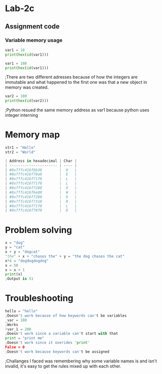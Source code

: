 # Lab-2c
## Assignment code 
### Variable memory usage

```python
var1 = 10
print(hex(id(var1)))

var1 = 100
print(hex(id(var1)))
```
;There are two different adresses because of how the integers are immutable and what happened to the first one was that a new object in memory was created. 

```python
var2 = 100
print(hex(id(var2)))
```
;Python resued the same memory address as var1 because python uses integer interning

# Memory map
```python
str1 = "Hello"
str2 = "World"

| Address in hexadecimal | Char |
| ---------------------- | ---- |
| #0x7ffc416f6b30        |  H   |
| #0x7ffc416f70a0        |  E   |
| #0x7ffc416f71f0        |  L   |
| #0x7ffc416f71f0        |  L   |
| #0x7ffc416f7280        |  O   |
| #0x7ffc416f6e00        |  W   |
| #0x7ffc416f7280        |  O   |
| #0x7ffc416f7310        |  R   |
| #0x7ffc416f71f0        |  L   |
| #0x7ffc416f7070        |  D   |
```

# Problem solving
```python
x = "dog"
y = "cat"
x + y = "dogcat"
"the" + x + "chases the" + y = "the dog chases the cat"
x*4 = "dogdogdogdog"
x = 50
x = x + 1
print(x)
;Output is 51
```

# Troubleshooting
```python
hello = "hello"
;Doesn't work because of how keywords can't be variables
_var = 100
;Works
!var_1 = 200
;Doesn't work since a variable can't start with that
print = "print me"
;Doesn't work since it overides 'print'
False = 0
;Doesn't work because keywords can't be assigned
```

;Challanges I faced was remembering why some variable names is and isn't invalid, it's easy to get the rules mixed up with each other.
